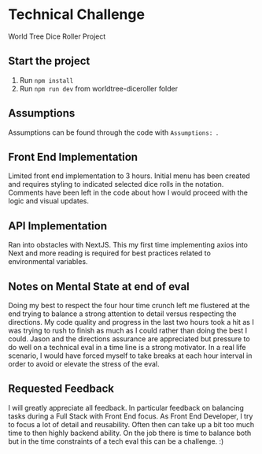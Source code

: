 # Technical Challenge

World Tree Dice Roller Project

## Start the project

1. Run `npm install`
2. Run `npm run dev` from worldtree-diceroller folder

## Assumptions

Assumptions can be found through the code with `Assumptions: `.

## Front End Implementation

Limited front end implementation to 3 hours. Initial menu has been created and requires styling to indicated selected dice rolls in the notation. Comments have been left in the code about how I would proceed with the logic and visual updates.

## API Implementation

Ran into obstacles with NextJS. This my first time implementing axios into Next and more reading is required for best practices related to environmental variables.

## Notes on Mental State at end of eval

Doing my best to respect the four hour time crunch left me flustered at the end trying to balance a strong attention to detail versus respecting the directions. My code quality and progress in the last two hours took a hit as I was trying to rush to finish as much as I could rather than doing the best I could. Jason and the directions assurance are appreciated but pressure to do well on a technical eval in a time line is a strong motivator. In a real life scenario, I would have forced myself to take breaks at each hour interval in order to avoid or elevate the stress of the eval.

## Requested Feedback

I will greatly appreciate all feedback. In particular feedback on balancing tasks during a Full Stack with Front End focus. As Front End Developer, I try to focus a lot of detail and reusability. Often then can take up a bit too much time to then highly backend ability. On the job there is time to balance both but in the time constraints of a tech eval this can be a challenge. :)
